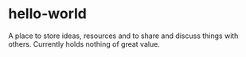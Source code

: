# hello-world
A place to store ideas, resources and to share and discuss things with others.
Currently holds nothing of great value.
